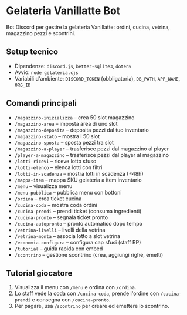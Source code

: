 # Gelateria Vanillatte Bot

Bot Discord per gestire la gelateria Vanillatte: ordini, cucina, vetrina, magazzino pezzi e scontrini.

## Setup tecnico
- Dipendenze: `discord.js`, `better-sqlite3`, `dotenv`
- Avvio: `node gelateria.cjs`
- Variabili d'ambiente: `DISCORD_TOKEN` (obbligatoria), `DB_PATH`, `APP_NAME`, `ORG_ID`

## Comandi principali
- `/magazzino-inizializza` – crea 50 slot magazzino
- `/magazzino-area` – imposta area di uno slot
- `/magazzino-deposita` – deposita pezzi dal tuo inventario
- `/magazzino-stato` – mostra i 50 slot
- `/magazzino-sposta` – sposta pezzi tra slot
- `/magazzino-a-player` – trasferisce pezzi dal magazzino al player
- `/player-a-magazzino` – trasferisce pezzi dal player al magazzino
- `/lotti-ricevi` – riceve lotto sfuso
- `/lotti-elenco` – elenca lotti con filtri
- `/lotti-in-scadenza` – mostra lotti in scadenza (≤48h)
- `/mappa-item` – mappa SKU gelateria a item inventario
- `/menu` – visualizza menu
- `/menu-pubblica` – pubblica menu con bottoni
- `/ordina` – crea ticket cucina
- `/cucina-coda` – mostra coda ordini
- `/cucina-prendi` – prendi ticket (consuma ingredienti)
- `/cucina-pronto` – segnala ticket pronto
- `/cucina-autopronto` – pronto automatico dopo tempo
- `/vetrina-livelli` – livelli della vetrina
- `/vetrina-monta` – associa lotto a slot vetrina
- `/economia-configura` – configura cap sfusi (staff RP)
- `/tutorial` – guida rapida con embed
- `/scontrino` – gestione scontrino (crea, aggiungi righe, emetti)

## Tutorial giocatore
1. Visualizza il menu con `/menu` e ordina con `/ordina`.
2. Lo staff vede la coda con `/cucina-coda`, prende l'ordine con `/cucina-prendi` e consegna con `/cucina-pronto`.
3. Per pagare, usa `/scontrino` per creare ed emettere lo scontrino.

